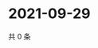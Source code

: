 # 2021-09-29

共 0 条

<!-- BEGIN WEIBO -->
<!-- 最后更新时间 Wed Sep 29 2021 04:11:20 GMT+0800 (China Standard Time) -->

<!-- END WEIBO -->
